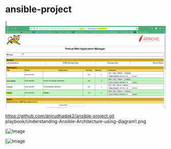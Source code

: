 # ansible-project


[![Image](https://github.com/anirudhadak2/hello-world-webapp/blob/master/webapp/src/main/webapp/tomcat9.png)

https://github.com/anirudhadak2/ansible-project.git
playbook/Understanding-Ansible-Architecture-using-diagram1.png


[![Image](https://github.com/anirudhadak2/ansible-project.git/blob/main/ansible-project/playbook/Understanding-Ansible-Architecture-using-diagram1.png)


[![Image](https://github.com/anirudhadak2/ansible-project.git/blob/main/ansible-project/playbook/Understanding-Ansible-Architecture-using-diagram1.png)

